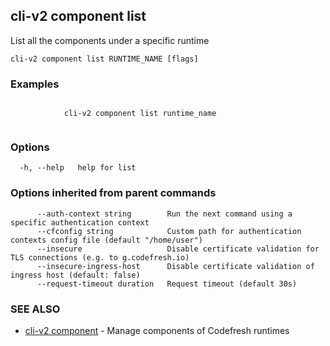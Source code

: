## cli-v2 component list

List all the components under a specific runtime

```
cli-v2 component list RUNTIME_NAME [flags]
```

### Examples

```

            cli-v2 component list runtime_name
        
```

### Options

```
  -h, --help   help for list
```

### Options inherited from parent commands

```
      --auth-context string        Run the next command using a specific authentication context
      --cfconfig string            Custom path for authentication contexts config file (default "/home/user")
      --insecure                   Disable certificate validation for TLS connections (e.g. to g.codefresh.io)
      --insecure-ingress-host      Disable certificate validation of ingress host (default: false)
      --request-timeout duration   Request timeout (default 30s)
```

### SEE ALSO

* [cli-v2 component](cli-v2_component.md)	 - Manage components of Codefresh runtimes

